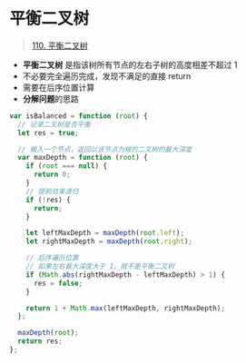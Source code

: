 
# 平衡二叉树


> [110. 平衡二叉树](https://leetcode.cn/problems/balanced-binary-tree/)

- **平衡二叉树** 是指该树所有节点的左右子树的高度相差不超过 1
- 不必要完全遍历完成，发现不满足的直接 return
- 需要在后序位置计算
- **分解问题**的思路

```javascript hl:10,18,20,24
var isBalanced = function (root) {
  // 记录二叉树是否平衡
  let res = true;

  // 输入一个节点，返回以该节点为根的二叉树的最大深度
  var maxDepth = function (root) {
    if (root === null) {
      return 0;
    }
    // 提前结束递归
    if (!res) {
      return;
    }

    let leftMaxDepth = maxDepth(root.left);
    let rightMaxDepth = maxDepth(root.right);

    // 后序遍历位置
    // 如果左右最大深度大于 1，就不是平衡二叉树
    if (Math.abs(rightMaxDepth - leftMaxDepth) > 1) {
      res = false;
    }

    return 1 + Math.max(leftMaxDepth, rightMaxDepth);
  };

  maxDepth(root);
  return res;
};

```